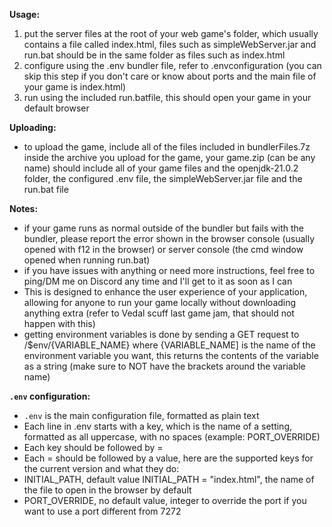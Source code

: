 **Usage:**
1. put the server files at the root of your web game's folder, which usually contains a file called index.html, files such as simpleWebServer.jar and run.bat should be in the same folder as files such as index.html
2. configure using the .env bundler file, refer to .envconfiguration (you can skip this step if you don't care or know about ports and the main file of your game is index.html)
3. run using the included run.batfile, this should open your game in your default browser

**Uploading:**
- to upload the game, include all of the files included in bundlerFiles.7z inside the archive you upload for the game, your game.zip (can be any name) should include all of your game files and the openjdk-21.0.2 folder, the configured .env  file, the simpleWebServer.jar file and the run.bat file

**Notes:**
- if your game runs as normal outside of the bundler but fails with the bundler, please report the error shown in the browser console (usually opened with f12 in the browser) or server console (the cmd window opened when running run.bat)
- if you have issues with anything or need more instructions, feel free to ping/DM me on Discord any time and I'll get to it as soon as I can
- This is designed to enhance the user experience of your application, allowing for anyone to run your game locally without downloading anything extra (refer to Vedal scuff last game jam, that should not happen with this)
- getting environment variables is done by sending a GET request to /$env/{VARIABLE_NAME} where {VARIABLE_NAME] is the name of the environment variable you want, this returns the contents of the variable as a string (make sure to NOT have the brackets around the variable name)



**`.env` configuration:**
- `.env` is the main configuration file, formatted as plain text
- Each line in .env starts with a key, which is the name of a setting, formatted as all uppercase, with no spaces (example: PORT_OVERRIDE)
- Each key should be followed by =
- Each = should be followed by a value, here are the supported keys for the current version and what they do:
- INITIAL_PATH, default value INITIAL_PATH = "index.html", the name of the file to open in the browser by default
- PORT_OVERRIDE, no default value, integer to override the port if you want to use a port different from 7272
